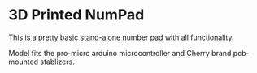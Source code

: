 # 3D Printed NumPad
This is a pretty basic stand-alone number pad with all functionality.

Model fits the pro-micro arduino microcontroller and Cherry brand pcb-mounted stablizers.